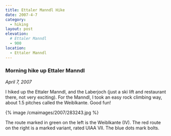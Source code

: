 ```yaml
---
title: Ettaler Manndl Hike
date: 2007-4-7
category:
  - hiking
layout: post
elevation:
  # Ettaler Manndl
  - 900
location:
  - Ettaler Manndl
---
```


### Morning hike up Ettaler Manndl
_April 7, 2007_

I hiked up the Ettaler Manndl, and the Laberjoch (just a ski lift and restaurant there, not very exciting). For the Manndl, I took an easy rock climbing way, about 1.5 pitches called the Weiblkante. Good fun!

{% image /cmaimages/2007/283243.jpg %}

The route marked in green on the left is the Weiblkante (IV). The red route on
the right is a marked variant, rated UIAA VII. The blue dots mark bolts.

